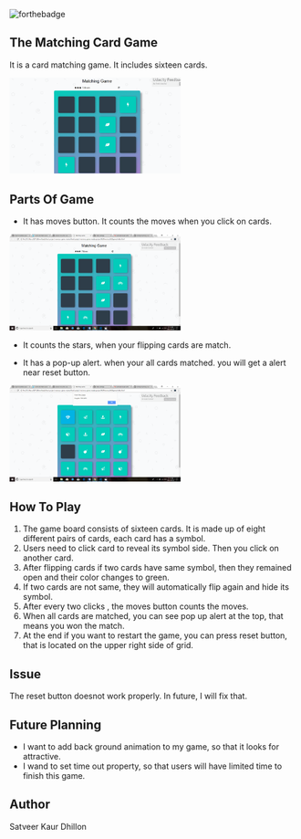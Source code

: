 ![forthebadge](https://forthebadge.com/images/badges/built-with-love.svg)

## The Matching Card Game
It is a card matching game. It includes sixteen cards. 

<img src="Screenshot (1).png" width = "300px">

## Parts Of Game
* It has moves button. It counts the moves when you click on cards.
<img src="Screenshot (2).png" width = "300px">

* It counts the stars, when your flipping cards are match.  


* It has a pop-up alert. when your all cards matched. you will get a alert near reset button.
<img src="Screenshot (3).png" width = "300px">

## How To Play
1. The game board consists of sixteen cards. It is made up of eight different pairs of cards, each card has a symbol.
2. Users need to click card to reveal its symbol side. Then you click on another card.
3. After flipping cards if two cards have same symbol, then they remained open and their color changes to green. 
4. If two cards are not same, they will automatically flip again and hide its symbol. 
5. After every two clicks , the moves button counts the moves.
6. When all cards are matched, you can see pop up alert at the top, that means you won the match.
7. At the end if you want to restart the game, you can press reset button, that is located on the upper right side of grid.

## Issue
The reset button doesnot work properly. In future, I will fix that.

## Future Planning
* I want to add back ground animation to my game, so that it looks for attractive.
* I wand to set time out property, so that users will have limited time to finish this game.

## Author
 Satveer Kaur Dhillon
